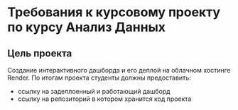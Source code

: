 # Требования к курсовому проекту по курсу Анализ Данных

## Цель проекта
Создание интерактивного дашборда и его деплой на облачном хостинге Render. По итогам проекта студенты должны предоставить:
- ссылку на задеплоенный и работающий дашборд
- ссылку на репозиторий в котором хранится код проекта